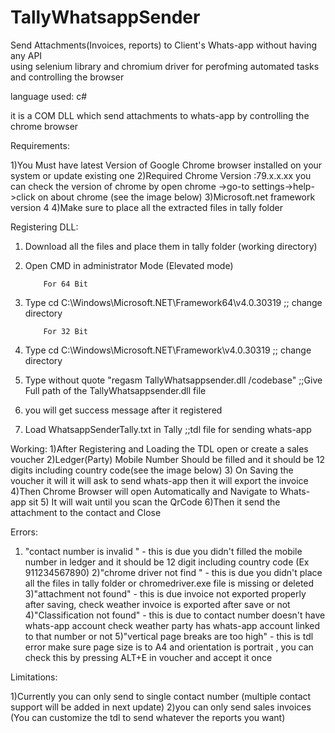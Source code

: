 # TallyWhatsappSender
Send Attachments(Invoices, reports) to Client's Whats-app  without having any API  
using selenium library and chromium driver for perofming automated tasks and controlling the browser

language used: c#


it is a COM DLL which send attachments to whats-app by controlling the chrome browser

Requirements:

1)You Must have latest Version of Google Chrome browser installed on your system or update existing one
2)Required Chrome Version :79.x.x.xx
you can check the version of chrome by open chrome ->go-to settings->help->click on about chrome (see the image below)
3)Microsoft.net framework version 4 
4)Make sure to place all the extracted files in tally folder

Registering DLL:

1) Download all the files and place them in tally folder (working directory)
2) Open CMD in administrator Mode (Elevated mode)

           For 64 Bit
3) Type cd C:\Windows\Microsoft.NET\Framework64\v4.0.30319 ;; change directory

           For 32 Bit
3) Type cd C:\Windows\Microsoft.NET\Framework\v4.0.30319 ;; change directory


4) Type without quote "regasm TallyWhatsappsender.dll /codebase" ;;Give Full path of the TallyWhatsappsender.dll file
5) you will get success message after it registered
6) Load WhatsappSenderTally.txt in Tally ;;tdl file for sending whats-app


Working:
1)After Registering and Loading the TDL open or create a sales voucher
2)Ledger(Party) Mobile Number Should be filled and it should be 12 digits including country code(see the image below)
3) On Saving the voucher it will it will ask to send whats-app then it will export the invoice
4)Then Chrome Browser will open Automatically and Navigate to Whats-app sit
5) It will wait until you scan the QrCode
6)Then it send the attachment to the contact and Close

Errors:
1) "contact number is invalid " - this is due you didn't filled the mobile number in ledger and it should be 12 digit including country code (Ex 911234567890)
2)"chrome driver not find " - this is due you didn't place all the files in tally folder or chromedriver.exe file is missing or deleted
3)"attachment not found" - this is due invoice not exported properly after saving, check weather invoice is exported after save or not
4)"Classification not found" - this is due to contact number doesn't have whats-app account check weather party has whats-app account linked to that number or not 
5)"vertical page breaks are too high" - this is tdl error make sure page size is to A4 and orientation is portrait , you can check this by pressing ALT+E in voucher and accept it once

Limitations:

1)Currently you can only send to single contact number (multiple contact support will be added in next update)
2)you can only send sales invoices (You can customize the tdl to send whatever the reports you want)
